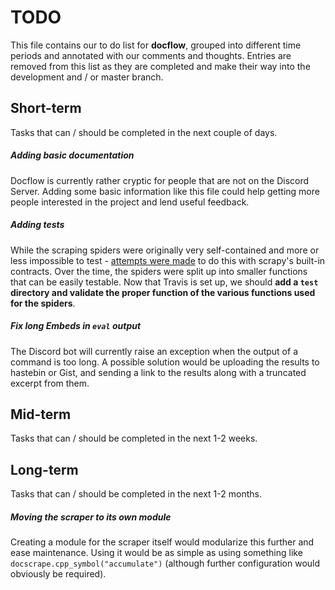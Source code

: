 # TODO
This file contains our to do list for **docflow**, grouped into different time periods
and annotated with our comments and thoughts. Entries are removed from this list
as they are completed and make their way into the development and / or master branch.


## Short-term
Tasks that can / should be completed in the next couple of days.

##### Adding basic documentation
Docflow is currently rather cryptic for people that are not on the Discord Server.
Adding some basic information like this file could help getting more people interested
in the project and lend useful feedback.

##### Adding tests
While the scraping spiders were originally very self-contained and more or less impossible
to test - [attempts were made](https://github.com/strinking/docflow/issues/13) to do this with
scrapy's built-in contracts. Over the time, the spiders were split up into smaller functions
that can be easily testable. Now that Travis is set up, we should **add a `test` directory
and validate the proper function of the various functions used for the spiders**.

##### Fix long Embeds in `eval` output
The Discord bot will currently raise an exception when the output of a command is too long.
A possible solution would be uploading the results to hastebin or Gist, and sending a link
to the results along with a truncated excerpt from them.



## Mid-term
Tasks that can / should be completed in the next 1-2 weeks.



## Long-term
Tasks that can / should be completed in the next 1-2 months.

##### Moving the scraper to its own module
Creating a module for the scraper itself would modularize this further and ease maintenance.
Using it would be as simple as using something like `docscrape.cpp_symbol("accumulate")`
(although further configuration would obviously be required).
